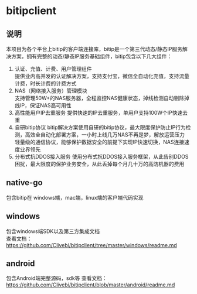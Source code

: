# bitipclient 
## 说明  
本项目为各个平台上bitip的客户端连接库，bitip是一个第三代动态/静态IP服务解决方案，拥有完整的动态/静态IP服务基础组件，bitip包含以下几大组件：  
1. 认证、充值、计费、用户管理组件  
   提供业内高并发的认证解决方案，支持支付宝，微信全自动化充值，支持流量计费，时长计费的计费方式
2. NAS（网络接入服务）管理模块  
   支持管理50W+的NAS服务器，全程监控NAS健康状态，掉线检测自动剔除掉线IP，保证NAS高可用性
3. 高性能用户IP去重服务
   提供快速的IP去重服务，单用户支持100W个IP快速去重
4. 自研bitip协议
   bitip解决方案使用自研的bitip协议，最大限度保护防止IP行为检测，高效全自动化部署方案，一小时上线几万NAS不再是梦，解放运营压力  
   轻量级的通信协议，能够保护数据安全的前提下实现IP快速切换，NAS连接速度业界领先
5. 分布式抗DDOS接入服务
   使用分布式抗DDOS接入服务框架，从此告别DDOS困扰，最大限度的保护业务安全，从此丢掉每个月几十万的高防机器的费用  

## native-go
包含bitip在 windows端，mac端，linux端的客户端代码实现


## windows
包含windows端SDK以及第三方集成文档   
查看文档：https://github.com/Clivebi/bitipclient/tree/master/windows/readme.md

## android
包含Android端完整源码，sdk等
查看文档：https://github.com/Clivebi/bitipclient/blob/master/android/readme.md